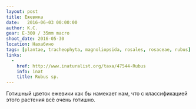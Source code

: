 ```yaml
---
layout: post
title: Ежевика
date:   2016-06-03 00:00:00
author: К.С.
gear: E-300 / 35mm macro
shoot_date: 2016-05-30
location: Нахабино
tags: [plantae, tracheophyta, magnoliopsida, rosales, rosaceae, rubus]
links:
  -
    href: http://www.inaturalist.org/taxa/47544-Rubus
    info: inat
    title: Rubus sp.
---
```


Готишный цветок ежевики как бы намекает нам, что с классификацией этого растения всё очень готишно.
